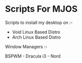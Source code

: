 # Scripts For MJOS

Scripts to install my desktop on :-

- Void Linux Based Distro
- Arch Linux Based Distro


Window Managers :-

 BSPWM - Dracula
 i3    - Nord
